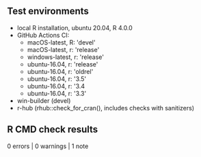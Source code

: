 ## Test environments

* local R installation, ubuntu 20.04, R 4.0.0
* GitHub Actions CI:
  - macOS-latest,   R: 'devel'
  - macOS-latest,   r: 'release'
  - windows-latest, r: 'release'
  - ubuntu-16.04,   r: 'release'
  - ubuntu-16.04,   r: 'oldrel'
  - ubuntu-16.04,   r: '3.5'
  - ubuntu-16.04,   r: '3.4
  - ubuntu-16.04,   r: '3.3'
* win-builder (devel)
* r-hub (rhub::check_for_cran(), includes checks with sanitizers)

## R CMD check results

0 errors | 0 warnings | 1 note
